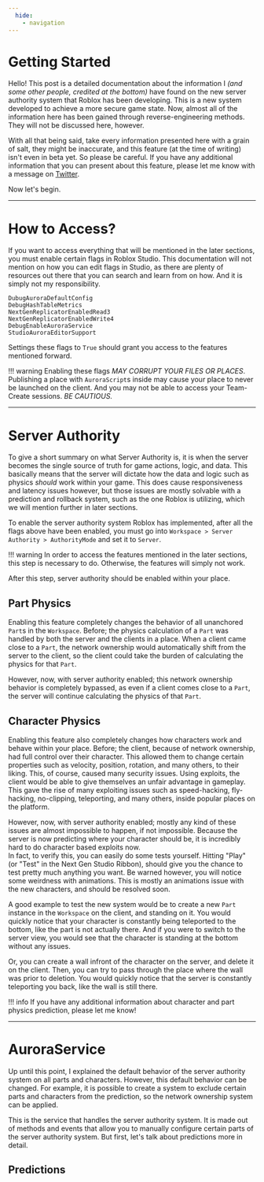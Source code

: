 ```yaml
---
  hide:
    - navigation
---
```


# Getting Started

Hello! This post is a detailed documentation about the information I *(and some other people, credited at the bottom)* have found on the new server authority system that Roblox has been developing. This is a new system developed to achieve a more secure game state.
Now, almost all of the information here has been gained through reverse-engineering methods. They will not be discussed here, however.

With all that being said, take every information presented here with a grain of salt, they might be inaccurate, and this feature (at the time of writing) isn't even in beta yet. So please be careful. If you have any additional information that you can present about this feature, please let me know with a message on [Twitter](https://twitter.com/TenebrisNoctua).

Now let's begin.

-----

# How to Access?

If you want to access everything that will be mentioned in the later sections, you must enable certain flags in Roblox Studio.
This documentation will not mention on how you can edit flags in Studio, as there are plenty of resources out there that you can search and learn from on how. And it is simply not my responsibility.

```
DubugAuroraDefaultConfig
DebugHashTableMetrics
NextGenReplicatorEnabledRead3
NextGenReplicatorEnabledWrite4
DebugEnableAuroraService
StudioAuroraEditorSupport
```

Settings these flags to `True` should grant you access to the features mentioned forward.

!!! warning 
    Enabling these flags *MAY CORRUPT YOUR FILES OR PLACES*. Publishing a place with `AuroraScript`s inside may cause your place to never be launched on the client. And you may not be able to access your Team-Create sessions. *BE CAUTIOUS.*

-----

# Server Authority

To give a short summary on what Server Authority is, it is when the server becomes the single source of truth for game actions, logic, and data.
This basically means that the server will dictate how the data and logic such as physics *should* work within your game.
This does cause responsiveness and latency issues however, but those issues are mostly solvable with a prediction and rollback system, such as the one Roblox is utilizing, which we will mention further in later sections.

To enable the server authority system Roblox has implemented, after all the flags above have been enabled, you must go into
`Workspace > Server Authority > AuthorityMode` and set it to `Server`.

!!! warning
    In order to access the features mentioned in the later sections, this step is necessary to do. Otherwise, the features will simply not work.

After this step, server authority should be enabled within your place.

## Part Physics

Enabling this feature completely changes the behavior of all unanchored `Part`s in the `Workspace`. Before; the physics calculation of a `Part` was handled by both the server and the clients in a place. When a client came close to a `Part`, the network ownership would automatically shift from the server to the client, so the client could take the burden of calculating the physics for that `Part`.

However, now, with server authority enabled; this network ownership behavior is completely bypassed, as even if a client comes close to a `Part`, the server will continue calculating the physics of that `Part`.

## Character Physics

Enabling this feature also completely changes how characters work and behave within your place. Before; the client, because of network ownership, had full control over their character. This allowed them to change certain properties such as velocity, position, rotation, and many others, to their liking. This, of course, caused many security issues. Using exploits, the client would be able to give themselves an unfair advantage in gameplay. This gave the rise of many exploiting issues such as speed-hacking, fly-hacking, no-clipping, teleporting, and many others, inside popular places on the platform.

However, now, with server authority enabled; mostly any kind of these issues are almost impossible to happen, if not impossible.
Because the server is now predicting where your character should be, it is incredibly hard to do character based exploits now.<br>
In fact, to verify this, you can easily do some tests yourself. Hitting "Play" (or "Test" in the Next Gen Studio Ribbon), should give you the chance to test pretty much anything you want. Be warned however, you will notice some weirdness with animations. This is mostly an animations issue with the new characters, and should be resolved soon.

A good example to test the new system would be to create a new `Part` instance in the `Workspace` on the client, and standing on it.
You would quickly notice that your character is constantly being teleported to the bottom, like the part is not actually there. And if you were to switch to the server view, you would see that the character is standing at the bottom without any issues.  

Or, you can create a wall infront of the character on the server, and delete it on the client. Then, you can try to pass through the place where the wall was prior to deletion. You would quickly notice that the server is constantly teleporting you back, like the wall is still there.

!!! info
    If you have any additional information about character and part physics prediction, please let me know!

-----

# AuroraService

Up until this point, I explained the default behavior of the server authority system on all parts and characters. However, this default behavior can be changed. For example, it is possible to create a system to exclude certain parts and characters from the prediction, so the network ownership system can be applied.

This is the service that handles the server authority system. It is made out of methods and events that allow you to manually configure certain parts of the server authority system. But first, let's talk about predictions more in detail.

## Predictions

